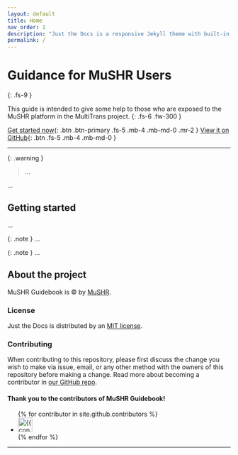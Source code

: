 ```yaml
---
layout: default
title: Home
nav_order: 1
description: "Just the Docs is a responsive Jekyll theme with built-in search that is easily customizable and hosted on GitHub Pages."
permalink: /
---
```


# Guidance for MuSHR Users
{: .fs-9 }

This guide is intended to give some help to those who are exposed to the MuSHR platform in the MultiTrans project.
{: .fs-6 .fw-300 }

[Get started now](#getting-started){: .btn .btn-primary .fs-5 .mb-4 .mb-md-0 .mr-2 }
[View it on GitHub][Robot MuSHR repo]{: .btn .fs-5 .mb-4 .mb-md-0 }

---

{: .warning }
> ... 

...

## Getting started
<!-- TODO: add contents -->
...

{: .note }
...

{: .note }
...

## About the project

MuSHR Guidebook is &copy; by [MuSHR](https://mushr.io/).

### License

Just the Docs is distributed by an [MIT license](https://github.com/anr-multitrans/Robot_MuSHR/tree/main/LICENSE.txt).

### Contributing

When contributing to this repository, please first discuss the change you wish to make via issue,
email, or any other method with the owners of this repository before making a change. Read more about becoming a contributor in [our GitHub repo](https://github.com/anr-multitrans/Robot_MuSHR#contributing).

#### Thank you to the contributors of MuSHR Guidebook!

<ul class="list-style-none">
{% for contributor in site.github.contributors %}
  <li class="d-inline-block mr-1">
     <a href="{{ contributor.html_url }}"><img src="{{ contributor.avatar_url }}" width="32" height="32" alt="{{ contributor.login }}"></a>
  </li>
{% endfor %}
</ul>

----

[^1]: The [source file for this page] uses all three markup languages.

[^2]: [It can take up to 10 minutes for changes to your site to publish after you push the changes to GitHub](https://docs.github.com/en/pages/setting-up-a-github-pages-site-with-jekyll/creating-a-github-pages-site-with-jekyll#creating-your-site).

[Jekyll]: https://jekyllrb.com
[Markdown]: https://daringfireball.net/projects/markdown/
[Liquid]: https://github.com/Shopify/liquid/wiki
[Front matter]: https://jekyllrb.com/docs/front-matter/
[Jekyll configuration]: https://jekyllrb.com/docs/configuration/
[source file for this page]: https://github.com/anr-multitrans/Robot_MuSHR/blob/main/index.md
[Just the Docs Template]: https://just-the-docs.github.io/just-the-docs-template/
[Just the Docs]: https://just-the-docs.github.io/just-the-docs/
[Robot MuSHR repo]: https://github.com/anr-multitrans/Robot_MuSHR
[Just the Docs README]: https://github.com/anr-multitrans/Robot_MuSHR/blob/main/README.md
[GitHub Pages]: https://pages.github.com/
[Template README]: https://github.com/just-the-docs/just-the-docs-template/blob/main/README.md
[GitHub Pages / Actions workflow]: https://github.blog/changelog/2022-07-27-github-pages-custom-github-actions-workflows-beta/
[use the template]: https://github.com/just-the-docs/just-the-docs-template/generate
